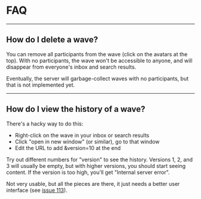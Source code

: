 # FAQ #




---


## How do I delete a wave? ##

You can remove all participants from the wave (click on the avatars at
the top).  With no participants, the wave won't be accessible to
anyone, and will disappear from everyone's inbox and search results.

Eventually, the server will garbage-collect waves with no
participants, but that is not implemented yet.


---


## How do I view the history of a wave? ##

There's a hacky way to do this:

  * Right-click on the wave in your inbox or search results
  * Click "open in new window" (or similar), go to that window
  * Edit the URL to add &version=10 at the end

Try out different numbers for "version" to see the history.  Versions 1, 2, and 3 will usually be empty, but with higher versions, you should start seeing content.  If the version is too high, you'll get "Internal server error".

Not very usable, but all the pieces are there, it just needs a better user interface (see [issue 113](https://code.google.com/p/walkaround/issues/detail?id=113)).